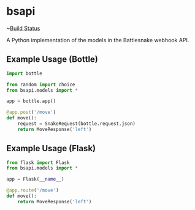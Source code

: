 # bsapi

~[Build Status](https://travis-ci.org/CDFriend/bsapi.svg?branch=master)

A Python implementation of the models in the Battlesnake webhook API.

## Example Usage (Bottle)

```python
import bottle

from random import choice
from bsapi.models import *

app = bottle.app()

@app.post('/move')
def move():
    request = SnakeRequest(bottle.request.json)
    return MoveResponse('left')
```

## Example Usage (Flask)

```python
from flask import Flask
from bsapi.models import *

app = Flask(__name__)

@app.route('/move')
def move():
    return MoveResponse('left')
```
